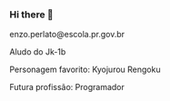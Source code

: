 ### Hi there 👋

<!--
**EnzoGD/EnzoGD** is a ✨ _special_ ✨ repository because its `README.md` (this file) appears on your GitHub profile.

Here are some ideas to get you started:

- 🔭 I’m currently working on ...
- 🌱 I’m currently learning ...
- 👯 I’m looking to collaborate on ...
- 🤔 I’m looking for help with ...
- 💬 Ask me about ...
- 📫 How to reach me: ...
- 😄 Pronouns: ...
- ⚡ Fun fact: ...
-->enzo.perlato@escola.pr.gov.br
Aludo do Jk-1b

Personagem favorito: Kyojurou Rengoku

Futura profissão: Programador
